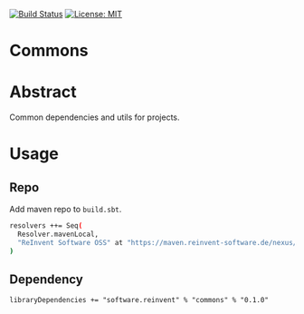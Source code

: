 [![Build Status](https://ci.reinvent-software.de/buildStatus/icon?job=Commons-Build)](https://ci.reinvent-software.de/job/Commons-Build) [![License: MIT](https://img.shields.io/badge/License-MIT-yellow.svg)](https://opensource.org/licenses/MIT)

Commons
==========

# Abstract
Common dependencies and utils for projects.

# Usage

## Repo
Add maven repo to `build.sbt`.
```bash
resolvers ++= Seq(
  Resolver.mavenLocal,
  "ReInvent Software OSS" at "https://maven.reinvent-software.de/nexus/content/groups/public"
)
```

## Dependency
`libraryDependencies += "software.reinvent" % "commons" % "0.1.0"`

